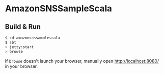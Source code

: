 # AmazonSNSSampleScala #

## Build & Run ##

```sh
$ cd amazonsnssamplescala
$ sbt
> jetty:start
> browse
```

If `browse` doesn't launch your browser, manually open [http://localhost:8080/](http://localhost:8080/) in your browser.
